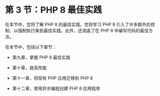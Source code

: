 # 第 3 节：PHP 8 最佳实践

在本节中，您将了解 PHP 8 的最佳实践。您将学习 PHP 8 引入了许多额外的控制，以强制执行某些最佳实践。此外，还涵盖了在 PHP 8 中编写代码的最佳方法。

在本节中，包括以下章节：

+   第九章，掌握 PHP 8 最佳实践

+   第十章，提高性能

+   第十一章，将现有 PHP 应用迁移到 PHP 8

+   第十二章，使用异步编程创建 PHP 8 应用程序
